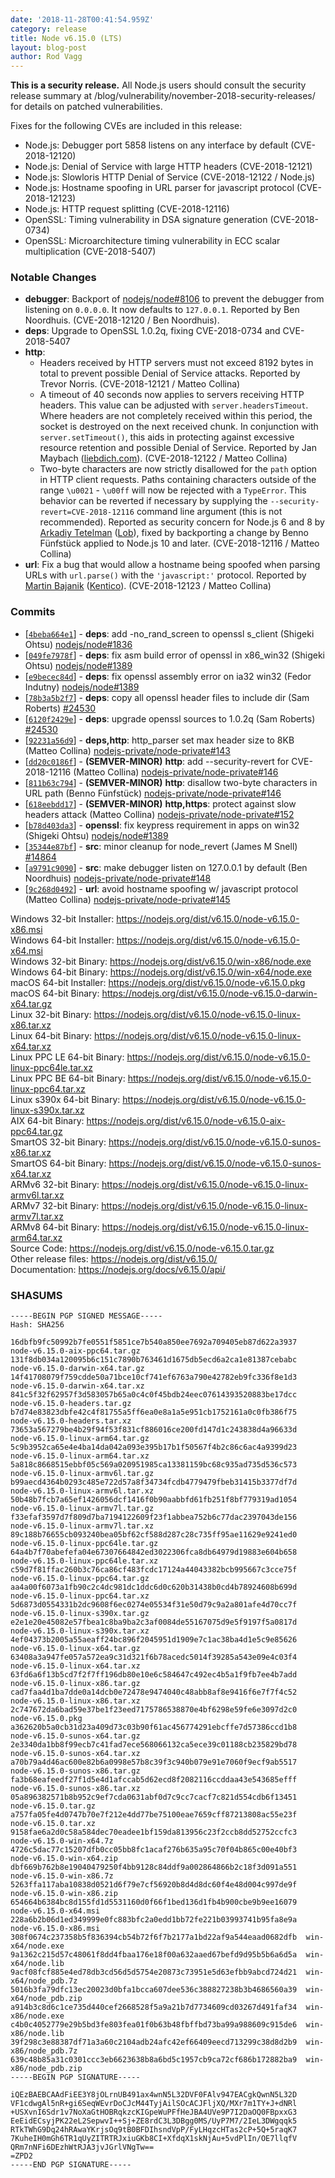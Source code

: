 ```yaml
---
date: '2018-11-28T00:41:54.959Z'
category: release
title: Node v6.15.0 (LTS)
layout: blog-post
author: Rod Vagg
---
```


**This is a security release.** All Node.js users should consult the security release summary at /blog/vulnerability/november-2018-security-releases/ for details on patched vulnerabilities.

Fixes for the following CVEs are included in this release:

- Node.js: Debugger port 5858 listens on any interface by default (CVE-2018-12120)
- Node.js: Denial of Service with large HTTP headers (CVE-2018-12121)
- Node.js: Slowloris HTTP Denial of Service (CVE-2018-12122 / Node.js)
- Node.js: Hostname spoofing in URL parser for javascript protocol (CVE-2018-12123)
- Node.js: HTTP request splitting (CVE-2018-12116)
- OpenSSL: Timing vulnerability in DSA signature generation (CVE-2018-0734)
- OpenSSL: Microarchitecture timing vulnerability in ECC scalar multiplication (CVE-2018-5407)

### Notable Changes

- **debugger**: Backport of [nodejs/node#8106](https://github.com/nodejs/node/pull/8106) to prevent the debugger from listening on `0.0.0.0`. It now defaults to `127.0.0.1`. Reported by Ben Noordhuis. (CVE-2018-12120 / Ben Noordhuis).
- **deps**: Upgrade to OpenSSL 1.0.2q, fixing CVE-2018-0734 and CVE-2018-5407
- **http**:
  - Headers received by HTTP servers must not exceed 8192 bytes in total to prevent possible Denial of Service attacks. Reported by Trevor Norris. (CVE-2018-12121 / Matteo Collina)
  - A timeout of 40 seconds now applies to servers receiving HTTP headers. This value can be adjusted with `server.headersTimeout`. Where headers are not completely received within this period, the socket is destroyed on the next received chunk. In conjunction with `server.setTimeout()`, this aids in protecting against excessive resource retention and possible Denial of Service. Reported by Jan Maybach ([liebdich.com](https://liebdich.com)). (CVE-2018-12122 / Matteo Collina)
  - Two-byte characters are now strictly disallowed for the `path` option in HTTP client requests. Paths containing characters outside of the range `\u0021` - `\u00ff` will now be rejected with a `TypeError`. This behavior can be reverted if necessary by supplying the `--security-revert=CVE-2018-12116` command line argument (this is not recommended). Reported as security concern for Node.js 6 and 8 by [Arkadiy Tetelman](https://twitter.com/arkadiyt) ([Lob](https://lob.com)), fixed by backporting a change by Benno Fünfstück applied to Node.js 10 and later. (CVE-2018-12116 / Matteo Collina)
- **url**: Fix a bug that would allow a hostname being spoofed when parsing URLs with `url.parse()` with the `'javascript:'` protocol. Reported by [Martin Bajanik](https://twitter.com/_bayotop) ([Kentico](https://kenticocloud.com/)). (CVE-2018-12123 / Matteo Collina)

### Commits

- [[`4beba664e1`](https://github.com/nodejs/node/commit/4beba664e1)] - **deps**: add -no_rand_screen to openssl s_client (Shigeki Ohtsu) [nodejs/node#1836](https://github.com/nodejs/node/pull/1836)
- [[`049fe7978f`](https://github.com/nodejs/node/commit/049fe7978f)] - **deps**: fix asm build error of openssl in x86_win32 (Shigeki Ohtsu) [nodejs/node#1389](https://github.com/nodejs/node/pull/1389)
- [[`e9becec84d`](https://github.com/nodejs/node/commit/e9becec84d)] - **deps**: fix openssl assembly error on ia32 win32 (Fedor Indutny) [nodejs/node#1389](https://github.com/nodejs/node/pull/1389)
- [[`78b3a5b2f7`](https://github.com/nodejs/node/commit/78b3a5b2f7)] - **deps**: copy all openssl header files to include dir (Sam Roberts) [#24530](https://github.com/nodejs/node/pull/24530)
- [[`6120f2429e`](https://github.com/nodejs/node/commit/6120f2429e)] - **deps**: upgrade openssl sources to 1.0.2q (Sam Roberts) [#24530](https://github.com/nodejs/node/pull/24530)
- [[`92231a56d9`](https://github.com/nodejs/node/commit/92231a56d9)] - **deps,http**: http_parser set max header size to 8KB (Matteo Collina) [nodejs-private/node-private#143](https://github.com/nodejs-private/node-private/pull/143)
- [[`dd20c0186f`](https://github.com/nodejs/node/commit/dd20c0186f)] - **(SEMVER-MINOR)** **http**: add --security-revert for CVE-2018-12116 (Matteo Collina) [nodejs-private/node-private#146](https://github.com/nodejs-private/node-private/pull/146)
- [[`811b63c794`](https://github.com/nodejs/node/commit/811b63c794)] - **(SEMVER-MINOR)** **http**: disallow two-byte characters in URL path (Benno Fünfstück) [nodejs-private/node-private#146](https://github.com/nodejs-private/node-private/pull/146)
- [[`618eebdd17`](https://github.com/nodejs/node/commit/618eebdd17)] - **(SEMVER-MINOR)** **http,https**: protect against slow headers attack (Matteo Collina) [nodejs-private/node-private#152](https://github.com/nodejs-private/node-private/pull/152)
- [[`b78d403da3`](https://github.com/nodejs/node/commit/b78d403da3)] - **openssl**: fix keypress requirement in apps on win32 (Shigeki Ohtsu) [nodejs/node#1389](https://github.com/nodejs/node/pull/1389)
- [[`35344e87bf`](https://github.com/nodejs/node/commit/35344e87bf)] - **src**: minor cleanup for node_revert (James M Snell) [#14864](https://github.com/nodejs/node/pull/14864)
- [[`a9791c9090`](https://github.com/nodejs/node/commit/a9791c9090)] - **src**: make debugger listen on 127.0.0.1 by default (Ben Noordhuis) [nodejs-private/node-private#148](https://github.com/nodejs-private/node-private/pull/148)
- [[`9c268d0492`](https://github.com/nodejs/node/commit/9c268d0492)] - **url**: avoid hostname spoofing w/ javascript protocol (Matteo Collina) [nodejs-private/node-private#145](https://github.com/nodejs-private/node-private/pull/145)

Windows 32-bit Installer: https://nodejs.org/dist/v6.15.0/node-v6.15.0-x86.msi \
Windows 64-bit Installer: https://nodejs.org/dist/v6.15.0/node-v6.15.0-x64.msi \
Windows 32-bit Binary: https://nodejs.org/dist/v6.15.0/win-x86/node.exe \
Windows 64-bit Binary: https://nodejs.org/dist/v6.15.0/win-x64/node.exe \
macOS 64-bit Installer: https://nodejs.org/dist/v6.15.0/node-v6.15.0.pkg \
macOS 64-bit Binary: https://nodejs.org/dist/v6.15.0/node-v6.15.0-darwin-x64.tar.gz \
Linux 32-bit Binary: https://nodejs.org/dist/v6.15.0/node-v6.15.0-linux-x86.tar.xz \
Linux 64-bit Binary: https://nodejs.org/dist/v6.15.0/node-v6.15.0-linux-x64.tar.xz \
Linux PPC LE 64-bit Binary: https://nodejs.org/dist/v6.15.0/node-v6.15.0-linux-ppc64le.tar.xz \
Linux PPC BE 64-bit Binary: https://nodejs.org/dist/v6.15.0/node-v6.15.0-linux-ppc64.tar.xz \
Linux s390x 64-bit Binary: https://nodejs.org/dist/v6.15.0/node-v6.15.0-linux-s390x.tar.xz \
AIX 64-bit Binary: https://nodejs.org/dist/v6.15.0/node-v6.15.0-aix-ppc64.tar.gz \
SmartOS 32-bit Binary: https://nodejs.org/dist/v6.15.0/node-v6.15.0-sunos-x86.tar.xz \
SmartOS 64-bit Binary: https://nodejs.org/dist/v6.15.0/node-v6.15.0-sunos-x64.tar.xz \
ARMv6 32-bit Binary: https://nodejs.org/dist/v6.15.0/node-v6.15.0-linux-armv6l.tar.xz \
ARMv7 32-bit Binary: https://nodejs.org/dist/v6.15.0/node-v6.15.0-linux-armv7l.tar.xz \
ARMv8 64-bit Binary: https://nodejs.org/dist/v6.15.0/node-v6.15.0-linux-arm64.tar.xz \
Source Code: https://nodejs.org/dist/v6.15.0/node-v6.15.0.tar.gz \
Other release files: https://nodejs.org/dist/v6.15.0/ \
Documentation: https://nodejs.org/docs/v6.15.0/api/

### SHASUMS

```
-----BEGIN PGP SIGNED MESSAGE-----
Hash: SHA256

16dbfb9fc50992b7fe0551f5851ce7b540a850ee7692a709405eb87d622a3937  node-v6.15.0-aix-ppc64.tar.gz
131f8db034a120095b6c151c7890b763461d1675db5ecd6a2ca1e81387cebabc  node-v6.15.0-darwin-x64.tar.gz
14f41708079f759cdde50a71bce10cf741ef6763a790e42782eb9fc336f8e1d3  node-v6.15.0-darwin-x64.tar.xz
841c5f32f62957f3d583057b65a0c4c0f45bdb24eec07614393520883be17dcc  node-v6.15.0-headers.tar.gz
b7d74e83823dbfe42c4f81755a5ff6ea0e8a1a5e951cb1752161a0c0fb386f75  node-v6.15.0-headers.tar.xz
73653a567279be4b29f94f53f831cf886016ce200fd147d1c243838d4a96633d  node-v6.15.0-linux-arm64.tar.gz
5c9b3952ca65e4e4ba14da042a093e395b17b1f50567f4b2c86c6ac4a9399d23  node-v6.15.0-linux-arm64.tar.xz
5a818c8668515ebbf05c569a020951985ca13381159bc68c935ad735d536c573  node-v6.15.0-linux-armv6l.tar.gz
b99aecd4364b0293c485e722d57a8f34734fcdb4779479fbeb31415b3377df7d  node-v6.15.0-linux-armv6l.tar.xz
50b48b7fcb7a65ef1426056dcf1416f0b90aabbfd61fb251f8bf779319ad1054  node-v6.15.0-linux-armv7l.tar.gz
f33efaf3597d7f809d7ba7194122609f23f1abbea752b6c77dac2397043de156  node-v6.15.0-linux-armv7l.tar.xz
89c188b76655cb093240bea05bf62cf588d287c28c735ff95ae11629e9241ed0  node-v6.15.0-linux-ppc64le.tar.gz
64a4b7f70abefefa04e67307664842ed3022306fca8db64979d19883e604b658  node-v6.15.0-linux-ppc64le.tar.xz
c59d7f81ffac260b3c76ca86cf483fcdc17124a44043382bcb995667c3cce75f  node-v6.15.0-linux-ppc64.tar.gz
aa4a00f6073a1fb90c2c4dc981dc1ddc6d0c620b31438b0cd4b78924608b699d  node-v6.15.0-linux-ppc64.tar.xz
5d6873d0554331b2dc9608f6ec0274e05534f31e50d79c9a2a801afe4d70cc7f  node-v6.15.0-linux-s390x.tar.gz
e2e1e20e45082e57fbea1c8ba9ba2c3af0084de55167075d9e5f9197f5a0817d  node-v6.15.0-linux-s390x.tar.xz
4ef04373b2005a55aeaff24bc896f2045951d1909e7c1ac38ba4d1e5c9e85626  node-v6.15.0-linux-x64.tar.gz
63408a3a947fe057a572ea9c31d321f6b78acedc5014f39285a543e09e4c03f4  node-v6.15.0-linux-x64.tar.xz
63fd6a6f13b5cd7f2f7ff196db80e10e6c584647c492ec4b5a1f9fb7ee4b7add  node-v6.15.0-linux-x86.tar.gz
cad7faa4d1ba7dde0a14dcb0e72478e9474040c48abb8af8e9416f6e7f7f4c52  node-v6.15.0-linux-x86.tar.xz
2c747672da6bad59e37be1f23eed7175786538870e4bf6298e59fe6e3097d2c0  node-v6.15.0.pkg
a362620b5a0cb31d23a409d73c03b90f61ac456774291ebcffe7d57386ccd1b8  node-v6.15.0-sunos-x64.tar.gz
2e3340da1bb8f99ecb7c41fad7ece568066132ca5ece39c01188cb235829bd78  node-v6.15.0-sunos-x64.tar.xz
a70b79a4d46ac600e82b6a0998e57b8c39f3c940b079e91e7060f9ecf9ab5517  node-v6.15.0-sunos-x86.tar.gz
fa3b68eafeedf27f1d5e4d1afccab5d62ecd8f2082116ccddaa43e543685efff  node-v6.15.0-sunos-x86.tar.xz
05a896382571b8b952c9ef7cda0631abf0d7c9cc7cacf7c821d554cdb6f13451  node-v6.15.0.tar.gz
a757fa05fe4d0747b70e7f212e4dd77be75100eae7659cff87213808ac55e23f  node-v6.15.0.tar.xz
9158fae6a2d0c58a584dec70eadee1bf159da813956c23f2ccb8dd52752ccfc3  node-v6.15.0-win-x64.7z
4726c5dac77c15207dfb0cc05bb8fc1acaf276b635a95c70f04b865c00e40bf3  node-v6.15.0-win-x64.zip
dbf669b762b8e19040479250f4bb9128c84ddf9a002864866b2c18f3d091a551  node-v6.15.0-win-x86.7z
5263ffa117aba10838d0521d6f79e7cf56920b8d4d8dc60f4e48d004c997de9f  node-v6.15.0-win-x86.zip
654664b6384bc8d155fd1d5531160d0f66f1bed136d1fb4b900cbe9b9ee16079  node-v6.15.0-x64.msi
228a6b2b06d1ed349999e0fc883bfc2a0edd1bb72fe221b03993741b95fa8e9a  node-v6.15.0-x86.msi
308f0674c237358b5f836394cb54b72f6f7b2177a1bd22af9a544eaad0682dfb  win-x64/node.exe
9a1362c215d57c48061f8dd4fbaa176e18f00a632aaed67befd9d95b5b6a6d5a  win-x64/node.lib
9acf08fcf885e4ed78db3cd56d5d5754e20873c73951e5d63efbb9abcd724d21  win-x64/node_pdb.7z
5016b3fa79dfc13ec20023d0bfa1bcca607dee536c388827238b3b4686560a39  win-x64/node_pdb.zip
a914b3c8d6c1ce735d440cef2668528f5a9a21b7d7734609cd03267d491faf34  win-x86/node.exe
c4b0c4052779e29b5bd3fe803fea01f0b63b48fbffbd73ba99a988609c915de6  win-x86/node.lib
39f298c3e88387df71a3a60c2104adb24afc42ef66409eecd713299c38d8d2b9  win-x86/node_pdb.7z
639c48b85a31c0301ccc3eb6623638b8a6bd5c1957cb9ca72cf686b172882ba9  win-x86/node_pdb.zip
-----BEGIN PGP SIGNATURE-----

iQEzBAEBCAAdFiEE3Y8jOLrnUB491ax4wnN5L32DVF0FAlv947EACgkQwnN5L32D
VF1cdwgAl5nR+gi6SeqWEvrDoCJcM44TyjAilSOcACJFljXQ/MXr7m1TY+J+dNRl
+USXvnI6Sdr1v7NoXaGtHOBRqkzcKIGpeWuPFfHeJBA4UVe9P7I2DaOQ0FBpxxG3
EeEidECsyjPK22eL2SepwvI++Sj+ZE8rdC3L3DBgg0MS/UyP7M7/2IeL3DWgqqk5
RTkTWhG9Dq24hRAwaYKrjsOq9tB0BFDIhsndVpP/FyLHqzcHTas2cP+5Q+5raqK7
7KuheIH0mGh6TR1qUyZITRTRJxiuGKb8CI+XfdqX1skNjAu+5vdPlIn/OE7llqfV
QRm7nNFi6DEzhWtRJA3jvJGrlVNgTw==
=ZPD2
-----END PGP SIGNATURE-----

```

